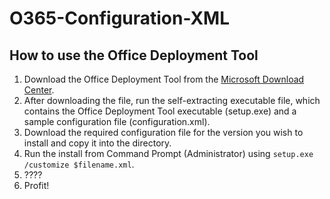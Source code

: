 # O365-Configuration-XML
## How to use the Office Deployment Tool
1. Download the Office Deployment Tool from the [Microsoft Download Center](https://go.microsoft.com/fwlink/p/?LinkID=626065).
2. After downloading the file, run the self-extracting executable file, which contains the Office Deployment Tool executable (setup.exe) and a sample configuration file (configuration.xml).
3. Download the required configuration file for the version you wish to install and copy it into the directory.
4. Run the install from Command Prompt (Administrator) using `setup.exe /customize $filename.xml`.
5. ????
6. Profit!

